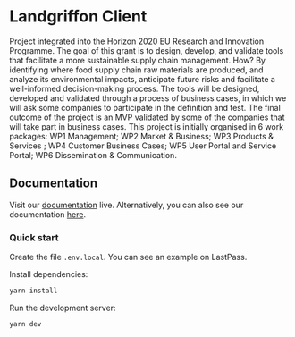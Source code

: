 # Landgriffon Client

Project integrated into the Horizon 2020 EU Research and Innovation Programme. The goal of this grant is to design, develop, and validate tools that facilitate a more sustainable supply chain management. How? By identifying where food supply chain raw materials are produced, and analyze its environmental impacts, anticipate future risks and facilitate a well-informed decision-making process. The tools will be designed, developed and validated through a process of business cases, in which we will ask some companies to participate in the definition and test. The final outcome of the project is an MVP validated by some of the companies that will take part in business cases. This project is initially organised in 6 work packages: WP1 Management; WP2 Market & Business; WP3 Products & Services ; WP4 Customer Business Cases; WP5 User Portal and Service Portal; WP6 Dissemination & Communication.

## Documentation

Visit our [documentation](https://front-end-scaffold-docs.vercel.app/?path=/story/intro--page) live. Alternatively, you can also see our documentation [here](/docs).

### Quick start

Create the file `.env.local`. You can see an example on LastPass.

Install dependencies:

```bash
yarn install
```

Run the development server:

```bash
yarn dev
```
